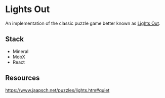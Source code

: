 # Lights Out

An implementation of the classic puzzle game better known as [Lights Out](https://en.wikipedia.org/wiki/Lights_Out_(game)).

## Stack

- Mineral
- MobX
- React

## Resources

https://www.jaapsch.net/puzzles/lights.htm#quiet
